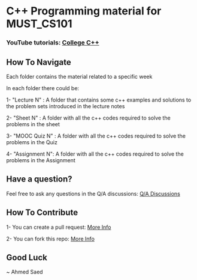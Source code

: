 # C++ Programming material for MUST_CS101 
### YouTube tutorials: [College C++](https://youtube.com/playlist?list=PLBUSkgRXZxIGMz-jzUXdAwS8HH_LU6ovO)

## How To Navigate
Each folder contains the material related to a specific week

In each folder there could be:

1- "Lecture N" : A folder that contains some c++ examples and solutions to the problem sets introduced in the lecture notes

2- "Sheet N" : A folder with all the c++ codes required to solve the problems in the sheet

3- "MOOC Quiz N" : A folder with all the c++ codes required to solve the problems in the Quiz

4- "Assignment N": A folder with all the c++ codes required to solve the problems in the Assignment

## Have a question?

Feel free to ask any questions in the Q/A discussions: [Q/A Discussions](https://github.com/Ahmedsaed/MUST-CS/discussions/categories/q-a)

## How To Contribute 
1- You can create a pull request: [More Info](https://docs.github.com/en/pull-requests/collaborating-with-pull-requests/proposing-changes-to-your-work-with-pull-requests/about-pull-requests)

2- You can fork this repo: [More Info](https://docs.github.com/en/get-started/quickstart/fork-a-repo)

## Good Luck
~ Ahmed Saed
